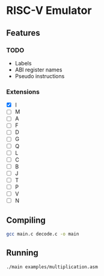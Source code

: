 # RISC-V Emulator

## Features

### TODO

- Labels
- ABI register names
- Pseudo instructions

### Extensions
- [x] I
- [ ] M
- [ ] A
- [ ] F
- [ ] D
- [ ] G
- [ ] Q
- [ ] L
- [ ] C
- [ ] B
- [ ] J
- [ ] T
- [ ] P
- [ ] V
- [ ] N

## Compiling

```bash
gcc main.c decode.c -o main
```

## Running

```bash
./main examples/multiplication.asm
```
